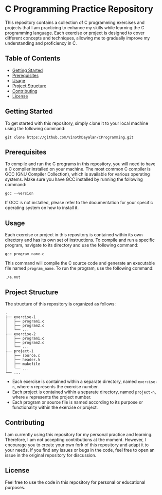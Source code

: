 # C Programming Practice Repository

This repository contains a collection of C programming exercises and projects that I am practicing to enhance my skills while learning the C programming language. Each exercise or project is designed to cover different concepts and techniques, allowing me to gradually improve my understanding and proficiency in C.

## Table of Contents

- [Getting Started](#getting-started)
- [Prerequisites](#prerequisites)
- [Usage](#usage)
- [Project Structure](#project-structure)
- [Contributing](#contributing)
- [License](#license)

## Getting Started

To get started with this repository, simply clone it to your local machine using the following command:

```
git clone https://github.com/VinothDayalan/CProgramming.git
```

## Prerequisites

To compile and run the C programs in this repository, you will need to have a C compiler installed on your machine. The most common C compiler is GCC (GNU Compiler Collection), which is available for various operating systems. Make sure you have GCC installed by running the following command:

```
gcc --version
```

If GCC is not installed, please refer to the documentation for your specific operating system on how to install it.

## Usage

Each exercise or project in this repository is contained within its own directory and has its own set of instructions. To compile and run a specific program, navigate to its directory and use the following command:

```
gcc program_name.c
```

This command will compile the C source code and generate an executable file named `program_name`. To run the program, use the following command:

```
./a.out
```

## Project Structure

The structure of this repository is organized as follows:

```
.
├── exercise-1
│   ├── program1.c
│   ├── program2.c
│   └── ...
├── exercise-2
│   ├── program1.c
│   ├── program2.c
│   └── ...
├── project-1
│   ├── source.c
│   ├── header.h
│   ├── makefile
│   └── ...
└── ...
```

- Each exercise is contained within a separate directory, named `exercise-n`, where `n` represents the exercise number.
- Each project is contained within a separate directory, named `project-n`, where `n` represents the project number.
- Each program or source file is named according to its purpose or functionality within the exercise or project.

## Contributing

I am currently using this repository for my personal practice and learning. Therefore, I am not accepting contributions at the moment. However, I encourage you to create your own fork of this repository and adapt it to your needs. If you find any issues or bugs in the code, feel free to open an issue in the original repository for discussion.

## License

Feel free to use the code in this repository for personal or educational purposes.
